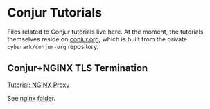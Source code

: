 # Conjur Tutorials

Files related to Conjur tutorials live here. At the moment, the tutorials
themselves reside on [conjur.org](https://conjur.org), which is built from
the private `cyberark/conjur-org` repository.

## Conjur+NGINX TLS Termination

[Tutorial: NGINX Proxy](https://www.conjur.org/tutorials/nginx.html)

See [nginx folder](nginx).
